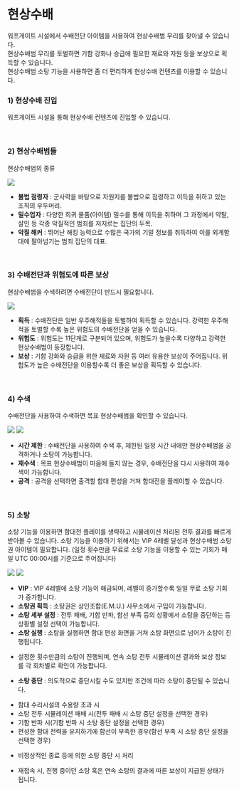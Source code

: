# 현상수배

워프게이트 시설에서 수배전단 아이템을 사용하여 현상수배범 무리를 찾아낼 수 있습니다.<br>
현상수배범 무리를 토벌하면 기함 강화나 승급에 필요한 재료와 자원 등을 보상으로 획득할 수 있습니다.<br>
현상수배범 소탕 기능을 사용하면 좀 더 편리하게 현상수배 컨텐츠를 이용할 수 있습니다.

### 1) 현상수배 진입

워프게이트 시설을 통해 현상수배 컨텐츠에 진입할 수 있습니다.

<br>

### 2) 현상수배범들

현상수배범의 종류

![](http://d3bbxo4nelobc3.cloudfront.net/html/img/help/504_01.jpg)

- **불법 점령자** : 군사력을 바탕으로 자원지를 불법으로 점령하고 이득을 취하고 있는 조직의 우두머리.<br>
- **밀수업자** : 다양한 희귀 물품(아이템) 밀수를 통해 이득을 취하며 그 과정에서 약탈, 살인 등 각종 악질적인 범죄를 저지르는 집단의 두목.<br>
- **악질 해커** : 뛰어난 해킹 능력으로 수많은 국가의 기밀 정보를 취득하여 이를 외계함대에 팔아넘기는 범죄 집단의 대표.

<br>

### 3) 수배전단과 위험도에 따른 보상

현상수배범을 수색하려면 수배전단이 반드시 필요합니다.

![](http://d3bbxo4nelobc3.cloudfront.net/html/img/help/504_02.jpg)

- **획득** : 수배전단은 일반 우주해적들을 토벌하여 획득할 수 있습니다. 강력한 우주해적을 토벌할 수록 높은 위험도의 수배전단을 얻을 수 있습니다.<br>
- **위험도** : 위험도는 11단계로 구분되어 있으며, 위험도가 높을수록 다양하고 강력한 현상수배범이 등장합니다.<br>
- **보상** : 기함 강화와 승급을 위한 재료와 자원 등 여러 유용한 보상이 주어집니다. 위험도가 높은 수배전단을 이용할수록 더 좋은 보상을 획득할 수 있습니다.


<br>

### 4) 수색

수배전단을 사용하여 수색하면 목표 현상수배범을 확인할 수 있습니다.

![](http://d3bbxo4nelobc3.cloudfront.net/html/img/help/504_03.jpg)
![](http://d3bbxo4nelobc3.cloudfront.net/html/img/help/504_04.jpg)

- **시간 제한** : 수배전단을 사용하여 수색 후, 제한된 일정 시간 내에만 현상수배범을 공격하거나 소탕이 가능합니다.<br>
- **재수색** : 목표 현상수배범이 마음에 들지 않는 경우, 수배전단을 다시 사용하여 재수색이 가능합니다.<br>
- **공격** : 공격을 선택하면 출격할 함대 편성을 거쳐 함대전을 플레이할 수 있습니다.



<br>

### 5) 소탕

소탕 기능을 이용하면 함대전 플레이를 생략하고 시뮬레이션 처리된 전투 결과를 빠르게 받아볼 수 있습니다.
소탕 기능을 이용하기 위해서는 VIP 4레벨 달성과 현상수배범 소탕권 아이템이 필요합니다.
(일정 횟수만큼 무료로 소탕 기능을 이용할 수 있는 기회가 매일 UTC 00:00시를 기준으로 주어집니다)

![](http://d3bbxo4nelobc3.cloudfront.net/html/img/help/504_05.jpg)
![](http://d3bbxo4nelobc3.cloudfront.net/html/img/help/504_06.jpg)

+ **VIP** : VIP 4레벨에 소탕 기능이 해금되며, 레벨이 증가할수록 일일 무료 소탕 기회가 증가합니다.
+ **소탕권 획득** : 소탕권은 상인조합(E.M.U.) 사무소에서 구입이 가능합니다.
+ **소탕 세부 설정** : 전투 패배, 기함 반파, 함선 부족 등의 상황에서 소탕을 중단하는 등 상황별 설정 선택이 가능합니다.
+ **소탕 실행** : 소탕을 실행하면 함대 편성 화면을 거쳐 소탕 화면으로 넘어가 소탕이 진행됩니다.
 - 설정한 횟수만큼의 소탕이 진행되며, 연속 소탕 전투 시뮬레이션 결과와 보상 정보를 각 회차별로 확인이 가능합니다.
+ **소탕 중단** : 의도적으로 중단시킬 수도 있지만 조건에 따라 소탕이 중단될 수 있습니다.
 - 함대 수리시설의 수용량 초과 시
 - 소탕 전투 시뮬레이션 패배 시(전투 패배 시 소탕 중단 설정을 선택한 경우)
 - 기함 반파 시(기함 반파 시 소탕 중단 설정을 선택한 경우)
 - 편성한 함대 전력을 유지하기에 함선이 부족한 경우(함선 부족 시 소탕 중단 설정을 선택한 경우)
+ 비정상적인 종료 등에 의한 소탕 중단 시 처리
 - 재접속 시, 진행 중이던 소탕 혹은 연속 소탕의 결과에 따른 보상이 지급된 상태가 됩니다.






